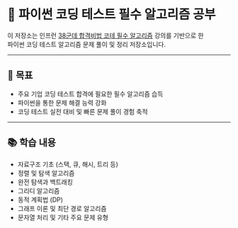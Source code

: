 # 🐍 파이썬 코딩 테스트 필수 알고리즘 공부

이 저장소는 인프런 [38군데 합격비법 코테 필수 알고리즘](https://www.inflearn.com/course/38%EA%B5%B0%EB%8D%B0-%ED%95%A9%EA%B2%A9%EB%B9%84%EB%B2%95-%EC%BD%94%ED%85%8C-%ED%95%84%EC%88%98-%EC%95%8C%EA%B3%A0%EB%A6%AC%EC%A6%98/dashboard) 강의를 기반으로 한  
파이썬 코딩 테스트 알고리즘 문제 풀이 및 정리 저장소입니다.

---

## 🎯 목표

- 주요 기업 코딩 테스트 합격에 필요한 필수 알고리즘 습득
- 파이썬을 통한 문제 해결 능력 강화
- 코딩 테스트 실전 대비 및 빠른 문제 풀이 경험 축적

---

## 📚 학습 내용

- 자료구조 기초 (스택, 큐, 해시, 트리 등)
- 정렬 및 탐색 알고리즘
- 완전 탐색과 백트래킹
- 그리디 알고리즘
- 동적 계획법 (DP)
- 그래프 이론 및 최단 경로 알고리즘
- 문자열 처리 및 기타 주요 문제 유형

